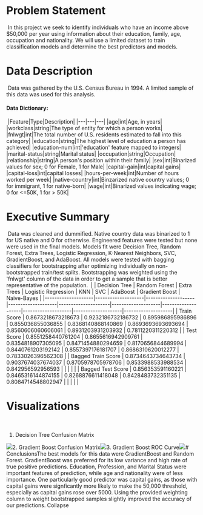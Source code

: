 # Problem Statement
​
In this project we seek to identify individuals who have an income above $50,000 per year using information about their education, family, age, occupation and nationality. We will use a limited dataset to train classification models and determine the best predictors and models.
​
# Data Description
​
Data was gathered by the U.S. Census Bureau in 1994. A limited sample of this data was used for this analysis.
​
#### Data Dictionary:
​
|Feature|Type|Description|
|---|---|---|
|age|int|Age, in years|
|workclass|string|The type of entity for which a person works|
|fnlwgt|int|The total number of U.S. residents estimated to fall into this category|
|education|string|The highest level of education a person has achieved|
|education-num|int|'education' feature mapped to integers|
|marital-status|string|Marital status|
|occupation|string|Occupation|
|relationship|string|A person's position within their family|
|sex|int|Binarized values for sex; 0 for Female, 1 for Male|
|capital-gain|int|capital gains|
|capital-loss|int|capital losses|
|hours-per-week|int|Number of hours worked per week|
|native-country|int|Binzarized native country values; 0 for immigrant, 1 for native-born|
|wage|int|Binarized values indicating wage; 0 for <=50K, 1 for > 50K|
​
​
# Executive Summary
​
Data was cleaned and dummified. Native country data was binarized to 1 for US native and 0 for otherwise. Engineered features were tested but none were used in the final models. Models fit were Decision Tree, Random Forest, Extra Trees, Logistic Regression, K-Nearest Neighbors, SVC, GradientBoost, and AdaBoost. All models were tested with bagging classifiers for bootstrapping after optimizing individually on non-bootstrapped train/test splits. Bootstrapping was weighted using the 'fnlwgt' column of the data in order to get a sample that is better representative of the population.
​
|                    | Decision Tree      | Random Forest      | Extra Trees        | Logistic Regression | KNN                | SVC                | AdaBoost           | Gradient Boost     | Naive-Bayes        |
|--------------------|--------------------|--------------------|--------------------|---------------------|--------------------|--------------------|--------------------|--------------------|--------------------|
| Train Score        | 0.8673218673218673 | 0.9232186732186732 | 0.895986895986896  | 0.855036855036855   | 0.8368140868140869 | 0.8693693693693694 | 0.8560606060606061 | 0.8931203931203932 | 0.7811220311220312 |
| Test Score         | 0.8551258440761204 | 0.8655616942909761 | 0.8354818907305095 | 0.8471454880294659  | 0.8170656844689994 | 0.8440761203192142 | 0.8557397176181707 | 0.8686310620012277 | 0.7833026396562308 |
| Bagged Train Score | 0.8734643734643734 | 0.9037674037674037 | 0.8705978705978706 | 0.8533988533988534  | 0.842956592956593  |                    |                    |                    |                    |
| Bagged Test Score  | 0.856353591160221  | 0.8465316144874155 | 0.8268876611418048 | 0.8428483732351135  | 0.8084714548802947 |                    |                    |                    |                    |
​
# Visualizations
​
1. Decision Tree Confusion Matrix
​
<img src='images/dt_conf.png'>
​
2. Gradient Boost Confusion Matrix 
​
<img src='images/gboost_conf.png'>
​
3. Gradient Boost ROC Curve 
​
<img src='images/gboost_roc.png'>
​
# Conclusions
​
The best models for this data were GradientBoost and Random Forest. GradientBoost was preferred for its low variance and high rate of true positive predictions. Education, Profession, and Marital Status were important features of prediction, while age and nationality were of less importance. One particularly good predictor was capital gains, as those with capital gains were signficantly more likely to make the 50,000 threshold, especially as capital gains rose over 5000. Using the provided weighting column to weight bootstrapped samples slightly improved the accuracy of our predictions.
Collapse
